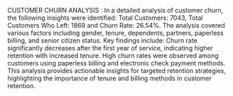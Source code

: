 CUSTOMER CHURN ANALYSIS : In a detailed analysis of customer churn, the following insights were identified: Total Customers: 7043, Total Customers Who Left: 1869 and Churn Rate: 26.54%. The analysis covered various factors including gender, tenure, dependents, partners, paperless billing, and senior citizen status. Key findings include: Churn rate significantly decreases after the first year of service, indicating higher retention with increased tenure. High churn rates were observed among customers using paperless billing and electronic check payment methods. This analysis provides actionable insights for targeted retention strategies, highlighting the importance of tenure and billing methods in customer retention.
